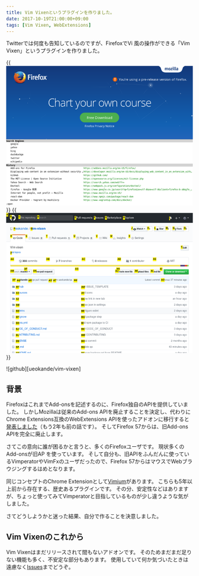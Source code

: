 ```yaml
---
title: Vim Vixenというプラグインを作りました。
date: 2017-10-19T21:00:00+09:00
tags: [Vim Vixen, WebExtensions]
---
```


Twitterでは何度も告知しているのですが、FirefoxでVi 風の操作ができる「Vim Vixen」というプラグインを作りました。

{{<img src="screenshot1.png" alt="Screen shot 1">}}
{{<img src="screenshot2.png" alt="Screen shot 2">}}

![github][ueokande/vim-vixen]

## 背景

FirefoxはこれまでAdd-onsを記述するのに、Firefox独自のAPIを提供していました。
しかしMozillaは従来のAdd-ons APIを廃止することを決定し、代わりにChrome Extensions互換のWebExtensions APIを使ったアドオンに移行すると[発表しました](https://blog.mozilla.org/addons/2015/08/21/the-future-of-developing-firefox-add-ons/)（もう2年も前の話です）。
そしてFirefox 57からは、旧Add-ons APIを完全に廃止します。

さてこの意向に誰が困るかと言うと、多くのFirefoxユーザです。
現状多くのAdd-onsが旧AP を使っています。
そして自分も、旧APIをふんだんに使っているVimperatorやVimFxのユーザだったので、Firefox 57からはマウスでWebブラウジングするはめとなります。

同じコンセプトのChrome Extensionとして[Vimium](https://github.com/philc/vimium)があります。
こちらも5年以上前から存在する、歴史あるプラグインです。
その分、安定性などはありますが、ちょっと使ってみてVimperatorと目指しているものが少し違うような気がしました。

さてどうしようかと迷った結果、自分で作ることを決意しました。

## Vim Vixenのこれから

Vim Vixenはまだリリースされて間もないアドオンです。
そのためまだまだ足りない機能も多く、不安定な部分もあります。
使用していて何か気づいたときは遠慮なく[Issues](https://github.com/ueokande/vim-vixen/issues)までどうぞ。

